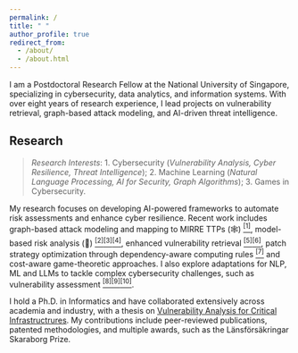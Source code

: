 ```yaml
---
permalink: /
title: " "
author_profile: true
redirect_from: 
  - /about/
  - /about.html
---
```



I am a Postdoctoral Research Fellow at the National University of Singapore, specializing in cybersecurity, data analytics, and information systems. With over eight years of research experience, I lead projects on vulnerability retrieval, graph-based attack modeling, and AI-driven threat intelligence.


## Research

> *Research Interests*: 1. Cybersecurity (*Vulnerability Analysis, Cyber Resilience, Threat Intelligence*); 2. Machine Learning (*Natural Language Processing, AI for Security, Graph Algorithms*); 3. Games in Cybersecurity.


My research focuses on developing AI-powered frameworks to automate risk assessments and enhance cyber resilience. Recent work includes graph-based attack modeling and mapping to MIRRE TTPs (🕸️) [<sup>[1]</sup>](./publication/2024-multi-step-attack-detection), model-based risk analysis (🤖) [<sup>[2]</sup>](./publication/2024-enterprise-architecture-cybersecurity)[<sup>[3]</sup>](./publication/2023-model-based-cybersecurity)[<sup>[4]</sup>](./publication/2024-digital-twin-cybersecurity), enhanced vulnerability retrieval [<sup>[5]</sup>](./publication/2021-data-inconsistency-vulnerability)[<sup>[6]</sup>](./publication/2019-cps-security-database), patch strategy optimization through dependency-aware computing rules [<sup>[7]</sup>](./publications/2025-patch-prioritization) and cost-aware game-theoretic approaches. I also explore adaptations for NLP, ML and LLMs to tackle complex cybersecurity challenges, such as vulnerability assessment [<sup>[8]</sup>](./publication/2022-automatic-vulnerability-assessment)[<sup>[9]</sup>](./publication/2021-selective-ensemble-cybersecurity)[<sup>[10]</sup>](./publication/2020-automatic-vulnerability-severity).

I hold a Ph.D. in Informatics and have collaborated extensively across academia and industry, with a thesis on [Vulnerability Analysis for Critical Infrastructrures](https://github.com/Yuning-J/yuning-j.github.io/blob/master/files/PhDThesis-YuningJiang-0901.pdf). My contributions include peer-reviewed publications, patented methodologies, and multiple awards, such as the Länsförsäkringar Skaraborg Prize.

